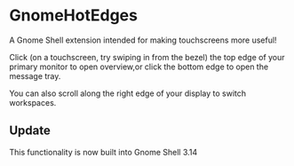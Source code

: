 GnomeHotEdges
=============

A Gnome Shell extension intended for making touchscreens more useful!

Click (on a touchscreen, try swiping in from the bezel) the top edge of your primary monitor to open overview,or click the bottom edge to open the message tray.

You can also scroll along the right edge of your display to switch workspaces.

## Update ##
This functionality is now built into Gnome Shell 3.14
